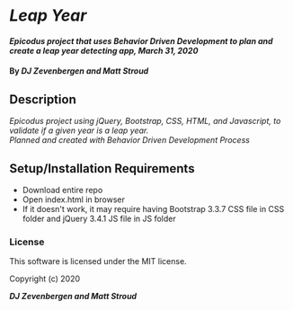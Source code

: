 # _Leap Year_

#### _Epicodus project that uses Behavior Driven Development to plan and create a leap year detecting app, March 31, 2020_

#### By _**DJ Zevenbergen and Matt Stroud**_

## Description

_Epicodus project using jQuery, Bootstrap, CSS, HTML, and Javascript, to validate if a given year is a leap year._  
_Planned and created with Behavior Driven Development Process_

## Setup/Installation Requirements

* Download entire repo
* Open index.html in browser
* If it doesn't work, it may require having Bootstrap 3.3.7 CSS file in CSS folder and jQuery 3.4.1 JS file in JS folder


### License

This software is licensed under the MIT license.

Copyright (c) 2020 

**_DJ Zevenbergen and Matt Stroud_**
